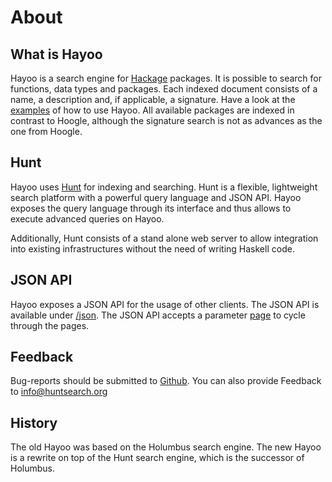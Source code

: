 About
=====

What is Hayoo
-------------

Hayoo is a search engine for [Hackage](http://hackage.haskell.org/) packages. It is possible to search for functions, data types and packages. Each indexed document consists of a name, a description and, if applicable, a signature. Have a look at the [examples](/examples) of how to use Hayoo. All available packages are indexed in contrast to Hoogle, although the signature search is not as advances as the one from Hoogle. 

Hunt
----

Hayoo uses [Hunt](huntsearch.org) for indexing and searching. Hunt is a flexible, lightweight search platform with a powerful query language and JSON API. Hayoo exposes the query language through its interface and thus allows to execute advanced queries on Hayoo. 

Additionally, Hunt consists of a stand alone web server to allow integration into existing infrastructures without the need of writing Haskell code.


JSON API
--------

Hayoo exposes a JSON API for the usage of other clients. The JSON API is available under [/json](/json?query=Monad). The JSON API accepts a parameter [page](/json?query=Monad&page=2) to cycle through the pages. 

Feedback
--------

Bug-reports should be submitted to [Github](https://github.com/hunt-framework/hayoo/issues). You can also provide Feedback to [info@huntsearch.org](mailto:hayoo2@fh-wedel.de) 

History
-------

The old Hayoo was based on the Holumbus search engine. The new Hayoo is a rewrite on top of the Hunt search engine, which is the successor of Holumbus. 

